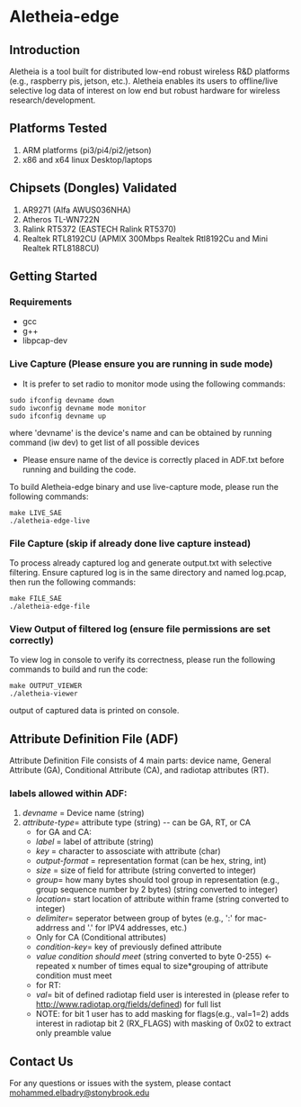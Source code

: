 # Aletheia-edge

## Introduction
Aletheia is a tool built for distributed low-end robust wireless R&D platforms (e.g., raspberry pis, jetson, etc.). Aletheia enables its users to offline/live selective log data of interest on low end but robust hardware for wireless research/development.

## Platforms Tested
1. ARM platforms (pi3/pi4/pi2/jetson)
2. x86 and x64 linux Desktop/laptops

## Chipsets (Dongles) Validated
1. AR9271 (Alfa AWUS036NHA)
2. Atheros TL-WN722N
3. Ralink RT5372 (EASTECH Ralink RT5370)
4. Realtek RTL8192CU (APMIX 300Mbps Realtek Rtl8192Cu and Mini Realtek RTL8188CU)

## Getting Started

### Requirements
- gcc
- g++
- libpcap-dev

### Live Capture (Please ensure you are running in sude mode)

- It is prefer to set radio to monitor mode using the following commands:
```
sudo ifconfig devname down 
sudo iwconfig devname mode monitor
sudo ifconfig devname up
```
where 'devname' is the device's name and can be obtained by running command (iw dev) to get list of all possible devices

- Please ensure name of the device is correctly placed in ADF.txt before running and building the code.

To build Aletheia-edge binary and use live-capture mode, please run the following commands:
```
make LIVE_SAE
./aletheia-edge-live
```

### File Capture (skip if already done live capture instead)
To process already captured log and generate output.txt with selective filtering. Ensure captured log is in the same directory and named log.pcap, then run the following commands:
```
make FILE_SAE
./aletheia-edge-file
```

### View Output of filtered log (ensure file permissions are set correctly)
To view log in console to verify its correctness, please run the following commands to build and run the code:
```
make OUTPUT_VIEWER
./aletheia-viewer
```

output of captured data is printed on console.

## Attribute Definition File (ADF)

Attribute Definition File consists of 4 main parts: device name, General Attribute (GA), Conditional Attribute (CA), and radiotap attributes (RT).

### labels allowed within ADF:
1. *devname* = Device name (string)
2. *attribute-type*= attribute type (string) -- can be GA, RT, or CA
    - for GA and CA:
     - *label* = label of attribute (string)
     - *key* = character to assosciate with attribute (char) 
     - *output-format* = representation format (can be hex, string, int)
     - *size* = size of field for attribute (string converted to integer)
     - *group*= how many bytes should tool group in representation (e.g., group sequence number by 2 bytes) (string converted to integer)
     - *location*= start location of attribute within frame (string converted to integer)
     - *delimiter*= seperator between group of bytes (e.g., ':' for mac-addrress and '.' for IPV4 addresses, etc.)
     - Only for CA (Conditional attributes)
      - *condition-key*= key of previously defined attribute
      - *value condition should meet* (string converted to byte 0-255) <- repeated x number of times equal to size*grouping of attribute condition must meet
    - for RT:
     - *val*= bit of defined radiotap field user is interested in (please refer to http://www.radiotap.org/fields/defined) for full list
     - NOTE: for bit 1 user has to add masking for flags(e.g., val=1=2) adds interest in radiotap bit 2 (RX_FLAGS) with masking of 0x02 to extract only preamble value
     
## Contact Us

For any questions or issues with the system, please contact mohammed.elbadry@stonybrook.edu
